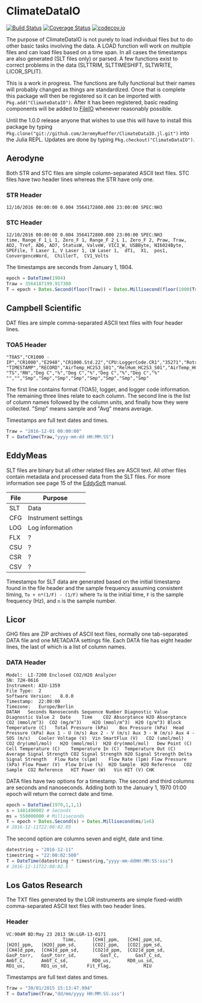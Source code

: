 # ClimateDataIO

[![Build Status](https://travis-ci.org/JeremyRueffer/ClimateDataIO.jl.svg?branch=master)](https://travis-ci.org/JeremyRueffer/ClimateDataIO.jl)
[![Coverage Status](https://coveralls.io/repos/JeremyRueffer/ClimateDataIO.jl/badge.svg?branch=master&service=github)](https://coveralls.io/github/JeremyRueffer/ClimateDataIO.jl?branch=master)
[![codecov.io](http://codecov.io/github/JeremyRueffer/ClimateDataIO.jl/coverage.svg?branch=master)](http://codecov.io/github/JeremyRueffer/ClimateDataIO.jl?branch=master)

The purpose of ClimateDataIO is not purely to load individual files but to do other basic tasks involving the data. A LOAD function will work on multiple files and can load files based on a time span. In all cases the timestamps are also generated (SLT files only) or parsed. A few functions exist to correct problems in the data (SLTTRIM, SLTTIMESHIFT, SLTWRITE, LICOR_SPLIT).

This is a work in progress. The functions are fully functional but their names will probably changed as things are standardized. Once that is complete this package will then be registered so it can be imported with `Pkg.add("ClimateDataIO")`. After it has been registered, basic reading components will be added to [FileIO](https://github.com/JuliaIO/FileIO.jl) whenever reasonably possible.

Until the 1.0.0 release anyone that wishes to use this will have to install this package by typing `Pkg.clone("git://github.com/JeremyRueffer/ClimateDataIO.jl.git")` into the Julia REPL. Updates are done by typing `Pkg.checkout("ClimateDataIO")`.

## Aerodyne

Both STR and STC files are simple column-separated ASCII text files. STC files have two header lines whereas the STR have only one.

### STR Header
```
12/10/2016 00:00:00 0.004 3564172800.000 23:00:00 SPEC:NH3
```

### STC Header
```
12/10/2016 00:00:00 0.004 3564172800.000 23:00:00 SPEC:NH3
time, Range_F 1_L 1, Zero_F 1, Range_F 2_L 1, Zero_F 2, Praw, Traw, AD2, Tref, AD6, AD7, StatusW, ValveW, VICI_W, USBByte, NI6024Byte, SPEFile, T Laser 1, V Laser 1, LW Laser 1,  dT1,  X1,  pos1,  ConvergenceWord,  ChillerT,  CV1_Volts
```

The timestamps are seconds from January 1, 1904.


```julia
epoch = DateTime(1904)
Traw = 3564187199.917300
T = epoch + Dates.Second(floor(Traw)) + Dates.Millisecond(floor(1000(Traw - floor(Traw))))
```

## Campbell Scientific

DAT files are simple comma-separated ASCII text files with four header lines.

### TOA5 Header
```
"TOA5","CR1000 - IP","CR1000","E2948","CR1000.Std.22","CPU:LoggerCode.CR1","35271","Rotronics_HC2S3"
"TIMESTAMP","RECORD","AirTemp_HC2S3_S01","RelHum_HC2S3_S01","AirTemp_HC2S3_S02","RelHum_HC2S3_S02","AirTemp_HC2S3_S03","RelHum_HC2S3_S03","AirTemp_HC2S3_S04","RelHum_HC2S3_S04"
"TS","RN","Deg C","%","Deg C","%","Deg C","%","Deg C","%"
"","","Smp","Smp","Smp","Smp","Smp","Smp","Smp","Smp"
```
The first line contains format (TOA5), logger, and logger code information. The remaining three lines relate to each column. The second line is the list of column names followed by the column units, and finally how they were collected. "Smp" means sample and "Avg" means average.

Timestamps are full text dates and times.

```julia
Traw = "2016-12-01 00:00:00"
T = DateTime(Traw,"yyyy-mm-dd HH:MM:SS")
```

## EddyMeas

SLT files are binary but all other related files are ASCII text. All other files contain metadata and processed data from the SLT files. For more information see page 15 of the [EddySoft](https://www.bgc-jena.mpg.de/Freiland/index.php/Sofware/Software) manual.

| File | Purpose |
| ---- | ------- |
| SLT | Data |
| CFG | Instrument settings |
| LOG | Log information |
| FLX | ? |
| CSU | ? |
| CSR | ? |
| CSV | ? |

Timestamps for SLT data are generated based on the initial timestamp found in the file header and the sample frequency assuming consistent timing, `To + n*(1/F) - (1/F)` where `To` is the initial time, `F` is the sample frequency (Hz), and `n` is the sample number.

## Licor

GHG files are ZIP archives of ASCII text files, normally one tab-separated DATA file and one METADATA settings file. Each DATA file has eight header lines, the last of which is a list of column names.

### DATA Header
```
Model:	LI-7200 Enclosed CO2/H2O Analyzer
SN:	72H-0616
Instrument:	AIU-1359
File Type:	2
Software Version:	8.0.0
Timestamp:	22:00:00
Timezone:	Europe/Berlin
DATAH	Seconds	Nanoseconds	Sequence Number	Diagnostic Value	Diagnostic Value 2	Date	Time	CO2 Absorptance	H2O Absorptance	CO2 (mmol/m^3)	CO2 (mg/m^3)	H2O (mmol/m^3)	H2O (g/m^3)	Block Temperature (C)	Total Pressure (kPa)	Box Pressure (kPa)	Head Pressure (kPa)	Aux 1 - U (m/s)	Aux 2 - V (m/s)	Aux 3 - W (m/s)	Aux 4 - SOS (m/s)	Cooler Voltage (V)	Vin SmartFlux (V)	CO2 (umol/mol)	CO2 dry(umol/mol)	H2O (mmol/mol)	H2O dry(mmol/mol)	Dew Point (C)	Cell Temperature (C)	Temperature In (C)	Temperature Out (C)	Average Signal Strength	CO2 Signal Strength	H2O Signal Strength	Delta Signal Strength	Flow Rate (slpm)	Flow Rate (lpm)	Flow Pressure (kPa)	Flow Power (V)	Flow Drive (%)	H2O Sample	H2O Reference	CO2 Sample	CO2 Reference	HIT Power (W)	Vin HIT (V)	CHK
```

DATA files have two options for a timestamp. The second and third columns are seconds and nanoseconds. Adding both to the January 1, 1970 01:00 epoch will return the correct date and time.

```julia
epoch = DateTime(1970,1,1,1)
s = 1481490002 # Seconds
ms = 550000000 # Milliseconds
T = epoch + Dates.Second(s) + Dates.Millisecond(ms/1e6)
# 2016-12-11T22:00:02.05
```

The second option are columns seven and eight, date and time.

```julia
datestring = "2016-12-11"
timestring = "22:00:02:500"
T = DateTime(datestring * timestring,"yyyy-mm-ddHH:MM:SS:sss")
# 2016-12-11T22:00:02.5
```

## Los Gatos Research

The TXT files generated by the LGR instruments are simple fixed-width comma-separated ASCII text files with two header lines.

### Header
```
VC:904M BD:May 23 2013 SN:LGR-13-0171
                     Time,      [CH4]_ppm,   [CH4]_ppm_sd,      [H2O]_ppm,   [H2O]_ppm_sd,      [CO2]_ppm,   [CO2]_ppm_sd,     [CH4]d_ppm,  [CH4]d_ppm_sd,     [CO2]d_ppm,  [CO2]d_ppm_sd,      GasP_torr,   GasP_torr_sd,         GasT_C,      GasT_C_sd,         AmbT_C,      AmbT_C_sd,         RD0_us,      RD0_us_sd,         RD1_us,      RD1_us_sd,       Fit_Flag,            MIU
```

Timestamps are full text dates and times.

```julia
Traw = "30/01/2015 15:13:47.994"
T = DateTime(Traw,"dd/mm/yyyy HH:MM:SS.sss")
```
